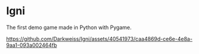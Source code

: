 # Igni
The first demo game made in Python with Pygame. 

https://github.com/Darkweiss/Igni/assets/40541973/caa4869d-ce6e-4e8a-9aa1-093a002464fb

